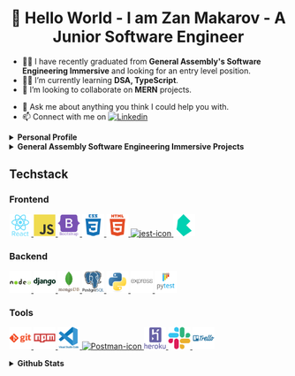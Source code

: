 <div  align="center">
  <h1> 👋 Hello World - I am Zan Makarov - A Junior Software Engineer </h1>
</div>

<!--
**rodages/rodages** is a ✨ _special_ ✨ repository because its `README.md` (this file) appears on your GitHub profile.

Here are some ideas to get you started:
-->
- 👨‍💻 I have recently graduated from **General Assembly's Software Engineering Immersive** and looking for an entry level position.
- 👨‍🎓 I’m currently learning **DSA, TypeScript**.
- 🚀 I’m looking to collaborate on **MERN** projects.
<!-- - 🤔 I’m looking for help with ... -->
- 💬 Ask me about anything you think I could help you with.
- 📫 Connect with me on [![Linkedin](https://img.shields.io/badge/LinkedIn-0077B5?style=for-the-badge&logo=linkedin&logoColor=white)](https://www.linkedin.com/in/zanmakarov/)

<details><summary><b>Personal Profile</b></summary><br/>
    A Junior Full-Stack Software Engineer specialising in Web Development with React, JavaScript, CSS and HTML, confident with Node, relational database - PostgreSQL and NoSQL database – MongoDB.

  I have recently graduated from the Software Engineering Immersive Bootcamp at General Assembly. The course helped me to strengthen my existing programming skills by building 4 projects, gain experience by working in collaborative environment and project management skills by following strict deadlines and having to plan the workload while working full-time. 
I am now able to use these skills to increase productivity and optimise the IT side of my current employment and looking to transition career change from Management to Tech.

</details>

<details><summary> <b>General Assembly Software Engineering Immersive Projects</b> </summary><blockquote>
  
 <details><summary><b> Project 4 - Company Planner </b></summary><blockquote>
  <h3> <a href="https://companyplanner.netlify.app"> Visit Site </a> | <a href="https://github.com/rodages/Project4-CompanyPlanner-client"> See Frontend ReadMe </a> | <a href="https://github.com/rodages/Project4-CompanyPlanner-API"> See Backend ReadMe </a> <h3>
          <ul>
          <li> Used React and ‘React-Bootstrap’ for frontend, Python and Django REST for backend to create RESTful API.  </li>
          <li> A  platform aimed to solve a real-life problem at current employment by reducing paper waste and making data more centralised and accessible </li>
          </ul></blockquote>
</details>

<details><summary><b> Project 3 - Find Me A Doc </b></summary><blockquote>
  <h3> <a href="https://findmedoc.netlify.app/"> Visit Site </a> | <a href="https://github.com/rodages/project-3-findMeADoc-front-end"> See Frontend ReadMe </a> | <a href="https://github.com/Tca0/FindMeADoc"> See Backend ReadMe </a> <h3>
          <ul>
          <li> In a group of three planned and white-boarded backend and frontend implementation of a MERN project. Used ‘Trello’ to assign tasks and ‘Slack’ to communicate progress.</li>
          <li> Used React and ‘React-Bootstrap’ for frontend, MongoDB, Express and Node for backend to create RESTful API. </li>
          <li> Solely implemented – backend: schema design, seeding, patient/doctor/review routes; frontend: navigation (including login/logout state), edit profiles functionality based on the type of account, saving postcode coordinates ‘Mapbox Geocoding’ API, leaving reviews functionality. </li>
          </ul></blockquote>
</details>

<details><summary><b>Project 2 - Whats My Footprint</b></summary><blockquote>
  <h3> <a href="https://whatsmyfootprint.netlify.app/"> Visit Site </a> | <a href="https://github.com/rodages/Project-2-Whats-My-Footprint"> See ReadMe </a> <h3>
          <ul>
          <li> In a pair planned and white-boarded the project – a platform to check the carbon footprint of food products by connecting to ‘Carbon Cloud’ API with a private key. </li>
          <li> Used React and ‘react-dom’ to create a frontend application with several routes, used ‘Bulma’ for styling and ‘Nivo’ library to visualize data in charts and pies. </li>
          <li> Implemented ‘useContext’ hook to avoid ‘prop-drilling’ and allow smooth data flow throughout the app. </li>
          </ul></blockquote>
</details>

<details><summary><b>Project 1 - The Pandemic Game</b></summary><blockquote>
  <h3> <a href="https://rodages.github.io/Project-One-The-Pandemic-Game/"> Play The Game </a> | <a href="https://github.com/rodages/Project-One-The-Pandemic-Game"> See ReadMe </a> <h3>
          <ul>
          <li> Designed and created a custom game instead of replicating an existing game. </li>
          <li> Used JavaScript, HTML and CSS to design a playable game involving a basic game logic - winning, losing, scoring points and being able to restart the game with initial parameters. </li>
          <li> Implemented ‘requestAnimationFrame’ as a core running function as opposed to ‘setTimeout’ to reduce lagging when the game rapidly and frequently creates multiple new DOM nodes. </li>
          </ul></blockquote>
</details>

</blockquote></details>

## Techstack

### Frontend
<p align="left">
<a href="https://github.com/rodages/Project-2-Whats-My-Footprint" target="_blank"> <img src="https://raw.githubusercontent.com/devicons/devicon/1119b9f84c0290e0f0b38982099a2bd027a48bf1/icons/react/react-original-wordmark.svg" alt="React-icon" width="40" height="40"/> </a>
<a href="https://github.com/rodages/Project-One-The-Pandemic-Game" target="_blank"> <img src="https://raw.githubusercontent.com/devicons/devicon/master/icons/javascript/javascript-original.svg" alt="JavaScript-icon" width="40" height="40"/> </a>
<a href="https://github.com/rodages/project-3-findMeADoc-front-end" target="_blank"> <img src="https://raw.githubusercontent.com/devicons/devicon/master/icons/bootstrap/bootstrap-plain-wordmark.svg" alt="Bootstrap-icon" width="40" height="40"/> </a>
<a href="https://github.com/rodages/Project-One-The-Pandemic-Game" target="_blank"> <img src="https://raw.githubusercontent.com/devicons/devicon/1119b9f84c0290e0f0b38982099a2bd027a48bf1/icons/css3/css3-plain-wordmark.svg" alt="CSS-icon" width="40" height="40"/> </a>
<a href="https://github.com/rodages/Project-One-The-Pandemic-Game" target="_blank"> <img src="https://raw.githubusercontent.com/devicons/devicon/1119b9f84c0290e0f0b38982099a2bd027a48bf1/icons/html5/html5-plain-wordmark.svg" alt="HTML" width="40" height="40"/> </a>
<a href="#" target="_blank"> <img src="https://www.vectorlogo.zone/logos/jestjsio/jestjsio-icon.svg" alt="jest-icon" width="40" height="40"/> </a>
<a href="https://github.com/rodages/Project-2-Whats-My-Footprint" target="_blank"> <img src="https://raw.githubusercontent.com/devicons/devicon/1119b9f84c0290e0f0b38982099a2bd027a48bf1/icons/bulma/bulma-plain.svg" alt="Bulma-icon" width="40" height="40"/> </a>
<!-- <a href="#" target="_blank"> <img src="https://tailwindcss.com/_next/static/media/tailwindcss-logotype.ed60a6f85c663923c4d6ee9d85f359cd.svg" alt="techname" width="40" height="40"/> </a> -->
</p>

### Backend
<p align="left">
<a href="https://github.com/Tca0/FindMeADoc" target="_blank"> <img src="https://raw.githubusercontent.com/devicons/devicon/master/icons/nodejs/nodejs-original-wordmark.svg" alt="Node-icon" width="40" height="40"/> </a>
 <a href="#" target="_blank"> <img src="https://raw.githubusercontent.com/devicons/devicon/1119b9f84c0290e0f0b38982099a2bd027a48bf1/icons/django/django-plain-wordmark.svg" alt="Django-icon" width="40" height="40"/> </a>  <!--No projects -->
<a href="https://github.com/Tca0/FindMeADoc" target="_blank"> <img src="https://raw.githubusercontent.com/devicons/devicon/master/icons/mongodb/mongodb-original-wordmark.svg" alt="MongoDB-icon" width="40" height="40"/> </a> <!-- Once forked need to change link-->
<a href="#" target="_blank"> <img src="https://raw.githubusercontent.com/devicons/devicon/master/icons/postgresql/postgresql-original-wordmark.svg" alt="postgreSQL-icon" width="40" height="40"/> </a><!-- No projects-->
<a href="#" target="_blank"> <img src="https://raw.githubusercontent.com/devicons/devicon/master/icons/python/python-original.svg" alt="Python-icon" width="40" height="40"/> </a><!-- No projects-->
<a href="https://github.com/Tca0/FindMeADoc" target="_blank"> <img src="https://raw.githubusercontent.com/devicons/devicon/master/icons/express/express-original-wordmark.svg" alt="express-icon" width="40" height="40"/> </a><!-- Once forked need to change link-->
<a href="#" target="_blank"> <img src="https://raw.githubusercontent.com/devicons/devicon/1119b9f84c0290e0f0b38982099a2bd027a48bf1/icons/pytest/pytest-original-wordmark.svg" alt="PyTest-icon" width="40" height="40"/> </a>

</p>

### Tools
<p align="left">
<a href="#" target="_blank"> <img src="https://raw.githubusercontent.com/devicons/devicon/1119b9f84c0290e0f0b38982099a2bd027a48bf1/icons/git/git-plain-wordmark.svg" alt="git-icon" width="40" height="40"/> </a> <!-- -->
<a href="#" target="_blank"> <img src="https://raw.githubusercontent.com/devicons/devicon/1119b9f84c0290e0f0b38982099a2bd027a48bf1/icons/npm/npm-original-wordmark.svg" alt="npm-icon" width="40" height="40"/> </a><!-- -->
<a href="#" target="_blank"> <img src="https://raw.githubusercontent.com/devicons/devicon/1119b9f84c0290e0f0b38982099a2bd027a48bf1/icons/vscode/vscode-original-wordmark.svg" alt="VSCode-icon" width="40" height="40"/> </a>
<a href="#" target="_blank"> <img src="https://www.vectorlogo.zone/logos/getpostman/getpostman-icon.svg" alt="Postman-icon" width="40" height="40"/> </a>
<a href="#" target="_blank"> <img src="https://raw.githubusercontent.com/devicons/devicon/1119b9f84c0290e0f0b38982099a2bd027a48bf1/icons/heroku/heroku-plain-wordmark.svg" alt="Heroku-icon" width="40" height="40"/> </a>
<a href="#" target="_blank"> <img src="https://raw.githubusercontent.com/devicons/devicon/1119b9f84c0290e0f0b38982099a2bd027a48bf1/icons/slack/slack-original.svg" alt="Slack-icon" width="40" height="40"/> </a>
<a href="#" target="_blank"> <img src="https://raw.githubusercontent.com/devicons/devicon/1119b9f84c0290e0f0b38982099a2bd027a48bf1/icons/trello/trello-plain-wordmark.svg" alt="Trello-icon" width="40" height="40"/> </a>

</p>
 

<details>
  <summary><b>Github Stats</b></summary><br/>
  <!-- <img align="left" alt="Zan's GitHub Stats" src="https://github-readme-stats.vercel.app/api?username=rodages&show_icons=true&hide_border=false&title_color=ff652f&icon_color=FFE400&bg_color=09131B&text_color=ffffff&border_color=0c1a25" /> -->
  <img alt="Zan's GitHub Stats" src="https://github-readme-stats.vercel.app/api?username=rodages"/>
  <img alt="Zan's GitHub Streak Count Stats" src="https://github-readme-streak-stats.herokuapp.com/?user=rodages" />
  <img alt="Zan's GitHub Streak Count Stats" src="https://github-profile-summary-cards.vercel.app/api/cards/profile-details?username=rodages&theme=vue" />
  <img alt="Zan's GitHub Stats" src="https://github-readme-stats.vercel.app/api/top-langs/?username=rodages&layout=compact"/>

</details>


